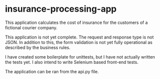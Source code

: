 # insurance-processing-app

This application calculates the cost of insurance for the customers of a fictional courier company. 

This application is not yet complete. The request and response type is not JSON. In addition to this, the form validation is not yet fully operational as described by the business rules.

I have created some boilerplate for unittests, but I have not actually written the tests yet. I also intend to write Selenium based front-end tests. 

The application can be ran from the api.py file.
